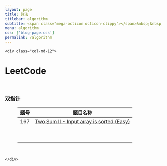 ```yaml
---
layout: page
title: 算法
titlebar: algorithm
subtitle: <span class="mega-octicon octicon-clippy"></span>&nbsp;&nbsp; 算法
menu: algorithm
css: ['blog-page.css']
permalink: /algorithm
---
```


<div class="row">

    <div class="col-md-12">

<h1>LeetCode</h1>
<br>
<h3>双指针</h3>
<figure>
	<table>
		<thead>
			<tr>
				<th>题号</th>
				<th style='text-align:center;'>题目名称</th>
			</tr>
		</thead>
		<tbody>
			<tr>
				<td>167</td>
				<td style='text-align:center;'>
					<a href='http://www.chenrong.xyz'>Two Sum II - Input array is sorted (Easy)</a>
				</td>
			</tr>
			<tr>
				<td>&nbsp;</td>
				<td style='text-align:center;'>&nbsp;</td>
			</tr>
			<tr>
				<td>&nbsp;</td>
				<td style='text-align:center;'>&nbsp;</td>
			</tr>
		</tbody>
	</table>
</figure>
<p>&nbsp;</p>

    </div>

</div>
<script>
    $(document).ready(function(){

        // Enable bootstrap tooltip
        $("body").tooltip({ selector: '[data-toggle=tooltip]' });

    });
</script>
